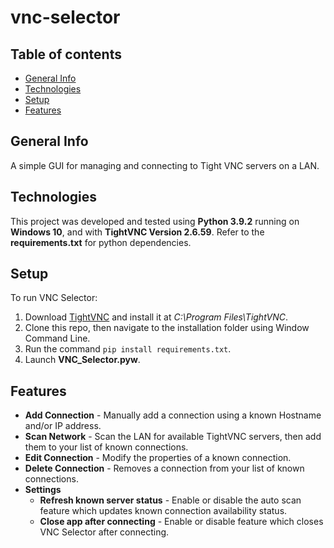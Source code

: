 # vnc-selector

## Table of contents
* [General Info](#general-info)
* [Technologies](#technologies)
* [Setup](#setup)
* [Features](#features)

## General Info
A simple GUI for managing and connecting to Tight VNC servers on a LAN.

## Technologies
This project was developed and tested using **Python 3.9.2** running on **Windows 10**, and with **TightVNC Version 2.6.59**. Refer to the **requirements.txt** for python dependencies.

## Setup
To run VNC Selector:
1. Download [TightVNC](https://www.tightvnc.com/) and install it at *C:\Program Files\TightVNC*.
2. Clone this repo, then navigate to the installation folder using Window Command Line.
3. Run the command `pip install requirements.txt`.
4. Launch **VNC_Selector.pyw**.

## Features
* **Add Connection** - Manually add a connection using a known Hostname and/or IP address. 
* **Scan Network** - Scan the LAN for available TightVNC servers, then add them to your list of known connections.
* **Edit Connection** - Modify the properties of a known connection.
* **Delete Connection** - Removes a connection from your list of known connections.
* **Settings**
  * **Refresh known server status** - Enable or disable the auto scan feature which updates known connection availability status.
  * **Close app after connecting** - Enable or disable feature which closes VNC Selector after connecting.

